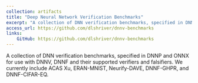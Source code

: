 ```yaml
---
collection: artifacts
title: "Deep Neural Network Verification Benchmarks"
excerpt: "A collection of DNN verification benchmarks, specified in DNNP and ONNX for use with DNNV, DNNF and their supported verifiers and falsifiers."
access_url: https://github.com/dlshriver/dnnv-benchmarks
links: 
    GitHub: https://github.com/dlshriver/dnnv-benchmarks
---
```


A collection of DNN verification benchmarks, specified in DNNP and ONNX for use with DNNV, DNNF and their supported verifiers and falsifiers.
We currently include ACAS Xu, ERAN-MNIST, Neurify-DAVE, DNNF-GHPR, and DNNF-CIFAR-EQ.
